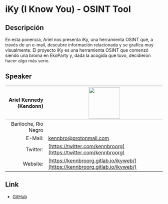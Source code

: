 # iKy (I Know You) - OSINT Tool

## Descripción  
  En esta ponencia, Ariel nos presenta iKy, una herramienta OSINT que, a través de un e-mail, descubre información relacionada y se grafica muy visualmente. El proyecto iKy es una herramienta OSINT que comenzó siendo una broma en EkoParty y, dada la acogida que tuvo, decidieron hacer algo más serio.  

## Speaker
| Ariel Kennedy (Kendonn)				|<img src="ken.png" style="width: 100px;"/>					|
|---------:						|---										|
|Bariloche, Rio Negro					|										|
|E-Mail:						|[kennbro@protonmail.com](mailto:kennbro@protonmail.com)			|
|Twitter:						|[https://twitter.com/kennbroorg](https://twitter.com/kennbroorg)		|
|Website:						|[https://kennbroorg.gitlab.io/ikyweb/](https://kennbroorg.gitlab.io/ikyweb/)	|

## Link  
  * [GitHub](#)

